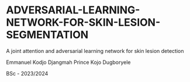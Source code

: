 # ADVERSARIAL-LEARNING-NETWORK-FOR-SKIN-LESION-SEGMENTATION
A joint attention and adversarial learning network for skin lesion detection


Emmanuel Kodjo Djangmah
Prince Kojo Dugboryele

BSc - 2023/2024 
